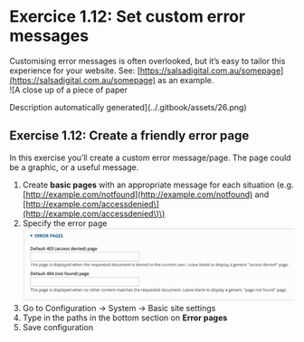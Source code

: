 # Exercice 1.12: Set custom error messages

Customising error messages is often overlooked, but it’s easy to tailor this experience for your website. See: [https://salsadigital.com.au/somepage](https://salsadigital.com.au/somepage) as an example.  
!\[A close up of a piece of paper

Description automatically generated\]\(../.gitbook/assets/26.png\)

## **Exercise 1.12:** Create a friendly error page

In this exercise you’ll create a custom error message/page. The page could be a graphic, or a useful message.

1. Create **basic pages** with an appropriate message for each situation \(e.g. [http://example.com/notfound](http://example.com/notfound) and [http://example.com/accessdenied\](http://example.com/accessdenied\)\)
2. Specify the error page ![A screenshot of a custom 404 page](../.gitbook/assets/27%20%282%29.png)
3. Go to Configuration → System → Basic site settings
4. Type in the paths in the bottom section on **Error pages**
5. Save configuration

